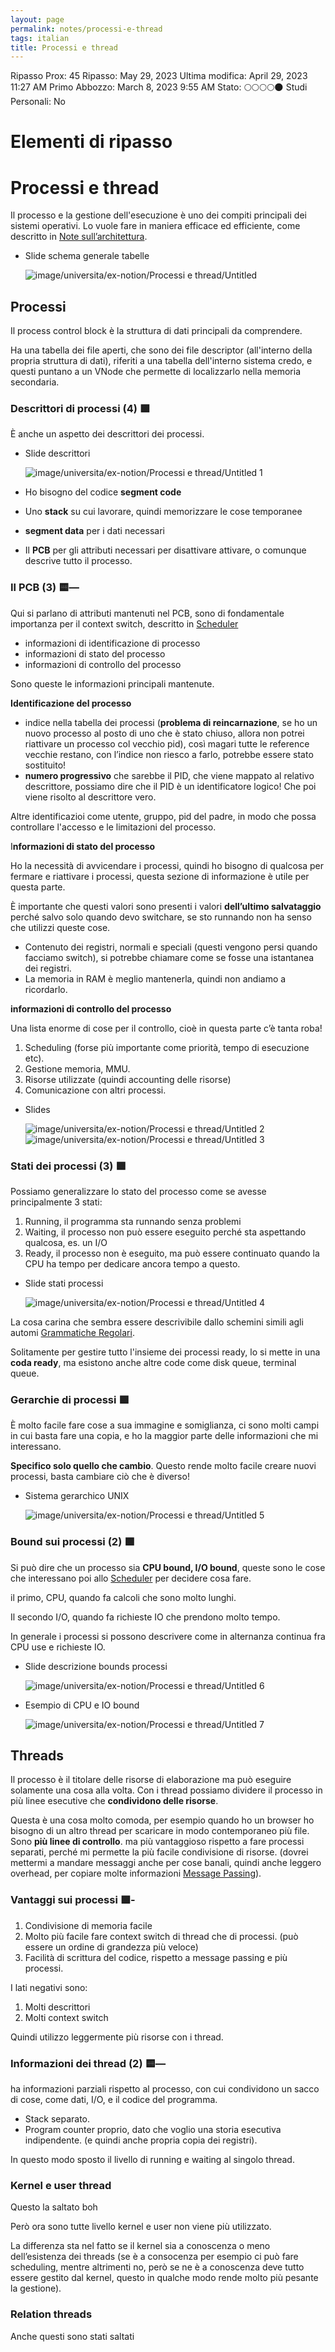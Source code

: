 ```yaml
---
layout: page
permalink: notes/processi-e-thread
tags: italian
title: Processi e thread
---
```


Ripasso Prox: 45
Ripasso: May 29, 2023
Ultima modifica: April 29, 2023 11:27 AM
Primo Abbozzo: March 8, 2023 9:55 AM
Stato: 🌕🌕🌕🌕🌑
Studi Personali: No

# Elementi di ripasso

# Processi e thread

Il processo e la gestione dell'esecuzione è uno dei compiti principali dei sistemi operativi. Lo vuole fare in maniera efficace ed efficiente, come descritto in [Note sull’architettura](/notes/note-sull’architettura).

- Slide schema generale tabelle

    <img src="/images/notes/image/universita/ex-notion/Processi e thread/Untitled.png" alt="image/universita/ex-notion/Processi e thread/Untitled">


## Processi

Il process control block è la struttura di dati principali da comprendere.

Ha una tabella dei file aperti, che sono dei file descriptor (all'interno della propria struttura di dati), riferiti a una tabella dell'interno sistema credo, e questi puntano a un VNode che permette di localizzarlo nella memoria secondaria.

### Descrittori di processi (4) 🟩

È anche un aspetto dei descrittori dei processi.

- Slide descrittori

    <img src="/images/notes/image/universita/ex-notion/Processi e thread/Untitled 1.png" alt="image/universita/ex-notion/Processi e thread/Untitled 1">

- Ho bisogno del codice **segment code**
- Uno **stack** su cui lavorare, quindi memorizzare le cose temporanee
- **segment data** per i dati necessari
- Il **PCB** per gli attributi necessari per disattivare attivare, o comunque descrive tutto il processo.

### **Il PCB (3)** 🟨—

Qui si parlano di attributi mantenuti nel PCB, sono di fondamentale importanza per il context switch, descritto in [Scheduler](/notes/scheduler)

- informazioni di identificazione di processo
- informazioni di stato del processo
- informazioni di controllo del processo

Sono queste le informazioni principali mantenute.

**Identificazione del processo**

- indice nella tabella dei processi (**problema di reincarnazione**, se ho un nuovo processo al posto di uno che è stato chiuso, allora non potrei riattivare un processo col vecchio pid), così magari tutte le reference vecchie restano, con l’indice non riesco a farlo, potrebbe essere stato sostituito!
- **numero progressivo** che sarebbe il PID, che viene mappato al relativo descrittore, possiamo dire che il PID è un identificatore logico! Che poi viene risolto al descrittore vero.

Altre identificazioi come utente, gruppo, pid del padre, in modo che possa controllare l'accesso e le limitazioni del processo.

I**nformazioni di stato del processo**

Ho la necessità di avvicendare i processi, quindi ho bisogno di qualcosa per fermare e riattivare i processi, questa sezione di informazione è utile per questa parte.

È importante che questi valori sono presenti i valori **dell’ultimo salvataggio** perché salvo solo quando devo switchare, se sto runnando non ha senso che utilizzi queste cose.

- Contenuto dei registri, normali e speciali (questi vengono persi quando facciamo switch), si potrebbe chiamare come se fosse una istantanea dei registri.
- La memoria in RAM è meglio mantenerla, quindi non andiamo a ricordarlo.

**informazioni di controllo del processo**

Una lista enorme di cose per il controllo, cioè in questa parte c’è tanta roba!

1. Scheduling (forse più importante come priorità, tempo di esecuzione etc).
2. Gestione memoria, MMU.
3. Risorse utilizzate (quindi accounting delle risorse)
4. Comunicazione con altri processi.
- Slides

    <img src="/images/notes/image/universita/ex-notion/Processi e thread/Untitled 2.png" alt="image/universita/ex-notion/Processi e thread/Untitled 2">

    <img src="/images/notes/image/universita/ex-notion/Processi e thread/Untitled 3.png" alt="image/universita/ex-notion/Processi e thread/Untitled 3">


### Stati dei processi (3) 🟩

Possiamo generalizzare lo stato del processo come se avesse principalmente 3 stati:

1. Running, il programma sta runnando senza problemi
2. Waiting, il processo non può essere eseguito perché sta aspettando qualcosa, es. un I/O
3. Ready, il processo non è eseguito, ma può essere continuato quando la CPU ha tempo per dedicare ancora tempo a questo.
- Slide stati processi

    <img src="/images/notes/image/universita/ex-notion/Processi e thread/Untitled 4.png" alt="image/universita/ex-notion/Processi e thread/Untitled 4">


La cosa carina che sembra essere descrivibile dallo schemini simili agli automi [Grammatiche Regolari](/notes/grammatiche-regolari).

Solitamente per gestire tutto l'insieme dei processi ready, lo si mette in una **coda ready**, ma esistono anche altre code come disk queue, terminal queue.

### Gerarchie di processi 🟩

È molto facile fare cose a sua immagine e somiglianza, ci sono molti campi in cui basta fare una copia, e ho la maggior parte delle informazioni che mi interessano.

**Specifico solo quello che cambio**. Questo rende molto facile creare nuovi processi, basta cambiare ciò che è diverso!

- Sistema gerarchico UNIX

    <img src="/images/notes/image/universita/ex-notion/Processi e thread/Untitled 5.png" alt="image/universita/ex-notion/Processi e thread/Untitled 5">


### Bound sui processi (2) 🟩

Si può dire che un processo sia **CPU bound, I/O bound**, queste sono le cose che interessano poi allo [Scheduler](/notes/scheduler) per decidere cosa fare.

il primo, CPU, quando fa calcoli che sono molto lunghi.

Il secondo I/O, quando fa richieste IO che prendono molto tempo.

In generale i processi si possono descrivere come in alternanza continua fra CPU use e richieste IO.

- Slide descrizione bounds processi

    <img src="/images/notes/image/universita/ex-notion/Processi e thread/Untitled 6.png" alt="image/universita/ex-notion/Processi e thread/Untitled 6">

- Esempio di CPU e IO bound

    <img src="/images/notes/image/universita/ex-notion/Processi e thread/Untitled 7.png" alt="image/universita/ex-notion/Processi e thread/Untitled 7">


## Threads

Il processo è il titolare delle risorse di elaborazione ma può eseguire solamente una cosa alla volta. Con i thread possiamo dividere il processo in più linee esecutive che **condividono delle risorse**.

Questa è una cosa molto comoda, per esempio quando ho un browser ho bisogno di un altro thread per scaricare in modo contemporaneo più file. Sono **più linee di controllo**. ma più vantaggioso rispetto a fare processi separati, perché mi permette la più facile condivisione di risorse. (dovrei mettermi a mandare messaggi anche per cose banali, quindi anche leggero overhead, per copiare molte informazioni [Message Passing](/notes/message-passing)).

### Vantaggi sui processi 🟩-

1. Condivisione di memoria facile
2. Molto più facile fare context switch di thread che di processi. (può essere un ordine di grandezza più veloce)
3. Facilità di scrittura del codice, rispetto a message passing e più processi.

I lati negativi sono:

1. Molti descrittori
2. Molti context switch

Quindi utilizzo leggermente più risorse con i thread.

### Informazioni dei thread (2) 🟨—

ha informazioni parziali rispetto al processo, con cui condividono un sacco di cose, come dati, I/O, e il codice del programma.

- Stack separato.
- Program counter proprio, dato che voglio una storia esecutiva indipendente. (e quindi anche propria copia dei registri).

In questo modo sposto il livello di running e waiting al singolo thread.

### Kernel e user thread

Questo la saltato boh

Però ora sono tutte livello kernel e user non viene più utilizzato.

La differenza sta nel fatto se il kernel sia a conoscenza o meno dell’esistenza dei threads (se è a consocenza per esempio ci può fare scheduling, mentre altrimenti no, però se ne è a conoscenza deve tutto essere gestito dal kernel, questo in qualche modo rende molto più pesante la gestione).

### Relation threads

Anche questi sono stati saltati